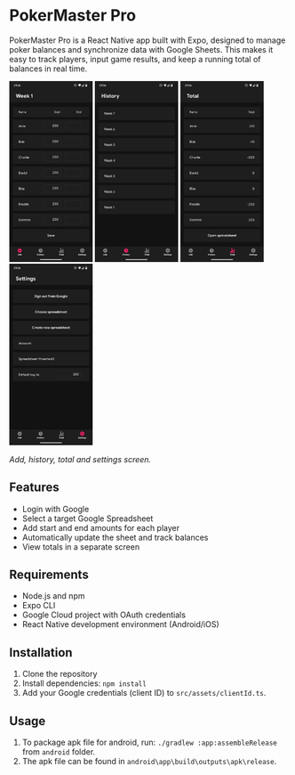 # PokerMaster Pro

PokerMaster Pro is a React Native app built with Expo, designed to manage poker balances and synchronize data with Google Sheets. This makes it easy to track players, input game results, and keep a running total of balances in real time.

<p align="left">
<img width=150 src=screenshots/Add.png/>
<img width=150 src=screenshots/History.png/>
<img width=150 src=screenshots/Total.png/>
<img width=150 src=screenshots/Settings.png/>
</p>

_Add, history, total and settings screen._

## Features
- Login with Google
- Select a target Google Spreadsheet
- Add start and end amounts for each player
- Automatically update the sheet and track balances
- View totals in a separate screen

## Requirements
- Node.js and npm
- Expo CLI
- Google Cloud project with OAuth credentials
- React Native development environment (Android/iOS)

## Installation
1. Clone the repository
2. Install dependencies: `npm install`
3. Add your Google credentials (client ID) to `src/assets/clientId.ts`.

## Usage
1. To package apk file for android, run: `./gradlew :app:assembleRelease` from `android` folder.
2. The apk file can be found in `android\app\build\outputs\apk\release`.
